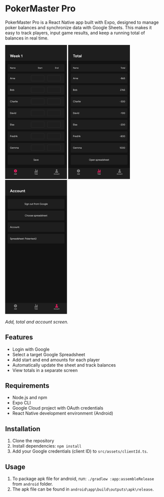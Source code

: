 # PokerMaster Pro

PokerMaster Pro is a React Native app built with Expo, designed to manage poker balances and synchronize data with Google Sheets. This makes it easy to track players, input game results, and keep a running total of balances in real time.

<img width=200 src=screenshots/Add.png/>
<img width=200 src=screenshots/Total.png/>
<img width=200 src=screenshots/Account.png/>

_Add, total and account screen._

## Features
- Login with Google
- Select a target Google Spreadsheet
- Add start and end amounts for each player
- Automatically update the sheet and track balances
- View totals in a separate screen

## Requirements
- Node.js and npm
- Expo CLI
- Google Cloud project with OAuth credentials
- React Native development environment (Android)

## Installation
1. Clone the repository
2. Install dependencies: `npm install`
3. Add your Google credentials (client ID) to `src/assets/clientId.ts`.

## Usage
1. To package apk file for android, run: `./gradlew :app:assembleRelease` from `android` folder.
2. The apk file can be found in `android\app\build\outputs\apk\release`.
